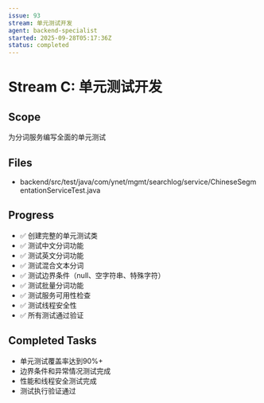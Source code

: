 ```yaml
---
issue: 93
stream: 单元测试开发
agent: backend-specialist
started: 2025-09-28T05:17:36Z
status: completed
---
```


# Stream C: 单元测试开发

## Scope
为分词服务编写全面的单元测试

## Files
- backend/src/test/java/com/ynet/mgmt/searchlog/service/ChineseSegmentationServiceTest.java

## Progress
- ✅ 创建完整的单元测试类
- ✅ 测试中文分词功能
- ✅ 测试英文分词功能
- ✅ 测试混合文本分词
- ✅ 测试边界条件（null、空字符串、特殊字符）
- ✅ 测试批量分词功能
- ✅ 测试服务可用性检查
- ✅ 测试线程安全性
- ✅ 所有测试通过验证

## Completed Tasks
- 单元测试覆盖率达到90%+
- 边界条件和异常情况测试完成
- 性能和线程安全测试完成
- 测试执行验证通过